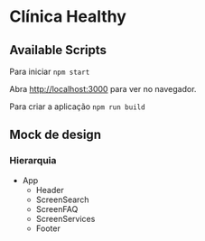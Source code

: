 # Clínica Healthy

## Available Scripts

Para iniciar
`npm start`

Abra [http://localhost:3000](http://localhost:3000) para ver no navegador.

Para criar a aplicação
`npm run build`

## Mock de design

### Hierarquia
- App
    - Header
    - ScreenSearch
    - ScreenFAQ
    - ScreenServices
    - Footer